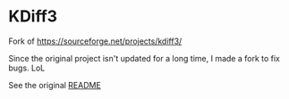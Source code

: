 # KDiff3

Fork of https://sourceforge.net/projects/kdiff3/

Since the original project isn't updated for a long time, I made a fork to fix bugs. LoL

See the original [README](kdiff3/README)
